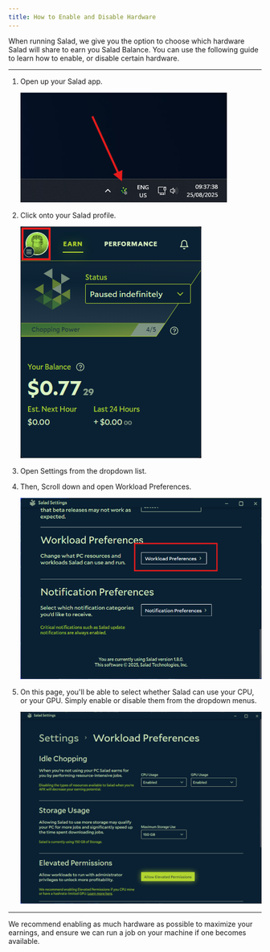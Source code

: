 ```yaml
---
title: How to Enable and Disable Hardware
---
```


When running Salad, we give you the option to choose which hardware Salad will share to earn you Salad Balance. You can
use the following guide to learn how to enable, or disable certain hardware.

---

1. Open up your Salad app.

   ![](./content/images/Guides/Using-the-Salad-App/How-to-Enable-and-Disable-Hardware-1.png)

2. Click onto your Salad profile.

   ![](./content/images/Guides/Using-the-Salad-App/How-to-Enable-and-Disable-Hardware-2.png)

3. Open Settings from the dropdown list.
4. Then, Scroll down and open Workload Preferences.

   ![](./content/images/Guides/Using-the-Salad-App/How-to-Enable-and-Disable-Hardware-3.png)

5. On this page, you'll be able to select whether Salad can use your CPU, or your GPU. Simply enable or disable them
   from the dropdown menus.

   ![](./content/images/Guides/Using-the-Salad-App/How-to-Enable-and-Disable-Hardware-4.png)

---

We recommend enabling as much hardware as possible to maximize your earnings, and ensure we can run a job on your
machine if one becomes available.
